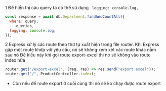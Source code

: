 1 Để hiển thị câu query ta có thể sử dụng ` logging: console.log,`

```js
const response = await db.Department.findAndCountAll({
  where: query,
  ...queries,
  logging: console.log,
});
```

2 Express xử lý các route theo thứ tự xuất hiện trong file router. Khi Express gặp một route khớp với yêu cầu, nó sẽ không xem xét các route khác nằm sau nó
Để kiểu này khi gọi route export-excel thì nó sẽ không vào route index nữa

```js
router.get("/export-excel", (req, res) => res.send("export excel"));
router.get("/", ProductController.index);
```

- Còn nếu để route export ở cuối cùng thì nó sẽ ko chạy được route export
